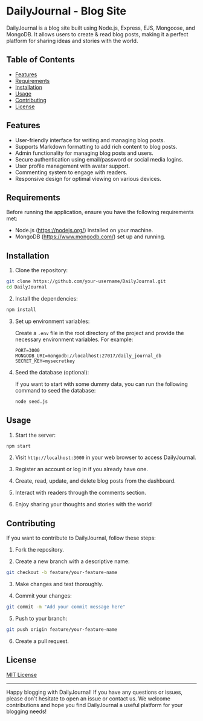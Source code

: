 # DailyJournal - Blog Site

DailyJournal is a blog site built using Node.js, Express, EJS, Mongoose, and MongoDB. It allows users to create & read blog posts, making it a perfect platform for sharing ideas and stories with the world.

## Table of Contents

- [Features](#features)
- [Requirements](#requirements)
- [Installation](#installation)
- [Usage](#usage)
- [Contributing](#contributing)
- [License](#license)

## Features

- User-friendly interface for writing and managing blog posts.
- Supports Markdown formatting to add rich content to blog posts.
- Admin functionality for managing blog posts and users.
- Secure authentication using email/password or social media logins.
- User profile management with avatar support.
- Commenting system to engage with readers.
- Responsive design for optimal viewing on various devices.

## Requirements

Before running the application, ensure you have the following requirements met:

- Node.js (https://nodejs.org/) installed on your machine.
- MongoDB (https://www.mongodb.com/) set up and running.

## Installation

1. Clone the repository:

```bash
git clone https://github.com/your-username/DailyJournal.git
cd DailyJournal
```

2. Install the dependencies:

```bash
npm install
```

3. Set up environment variables:

   Create a `.env` file in the root directory of the project and provide the necessary environment variables. For example:

   ```plaintext
   PORT=3000
   MONGODB_URI=mongodb://localhost:27017/daily_journal_db
   SECRET_KEY=mysecretkey
   ```

4. Seed the database (optional):

   If you want to start with some dummy data, you can run the following command to seed the database:

   ```bash
   node seed.js
   ```

## Usage

1. Start the server:

```bash
npm start
```

2. Visit `http://localhost:3000` in your web browser to access DailyJournal.

3. Register an account or log in if you already have one.

4. Create, read, update, and delete blog posts from the dashboard.

5. Interact with readers through the comments section.

6. Enjoy sharing your thoughts and stories with the world!

## Contributing

If you want to contribute to DailyJournal, follow these steps:

1. Fork the repository.

2. Create a new branch with a descriptive name:

```bash
git checkout -b feature/your-feature-name
```

3. Make changes and test thoroughly.

4. Commit your changes:

```bash
git commit -m "Add your commit message here"
```

5. Push to your branch:

```bash
git push origin feature/your-feature-name
```

6. Create a pull request.

## License

[MIT License](LICENSE)

---

Happy blogging with DailyJournal! If you have any questions or issues, please don't hesitate to open an issue or contact us. We welcome contributions and hope you find DailyJournal a useful platform for your blogging needs!